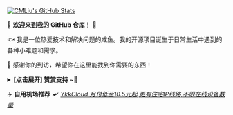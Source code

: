 [![CMLiu's GitHub Stats](https://github-readme-stats.zohan.tech/api?username=cmliu&show_icons=true&hide=contribs,prs&include_all_commits=true&bg_color=30,fcb590,e46454&title_color=fff&text_color=fff&icon_color=fff)](https://github.com/CMLiu)

🤖 **欢迎来到我的 GitHub 仓库！** 🚀

🐟️ 我是一位热爱技术和解决问题的咸鱼。我的开源项目诞生于日常生活中遇到的各种小难题和需求。

🎉 感谢你的到访，希望你在这里能找到你需要的东西！

<details><summary><strong> [点击展开] 赞赏支持 ~🧧</strong></summary>
  
*我非常感谢您的赞赏和支持，它们将极大地激励我继续创新，持续产生有价值的工作。*
- **ERC20/BEP20:** `0x60ffd0df36fb35550e7fe52ad2faae88a4a91b22`
- **TRC20:** `TDizmMPgy7cVUr5GsagkNGxyg2rJgf4FNf`
  
🎁 **你的支持是我不断前进的动力！** 💖

</details>

✈️ **自用机场推荐** 🛩️
[*YkkCloud 月付低至10.5元起,更有住宅IP线路,不限在线设备数量*](https://8y73j9wh8b1.ykkk.best/#/register?code=UMKm9nXX)
